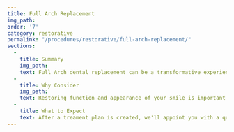 ```yaml
---
title: Full Arch Replacement
img_path:
order: '7'
category: restorative
permalink: "/procedures/restorative/full-arch-replacement/"
sections:
  -
    title: Summary
    img_path:
    text: Full Arch dental replacement can be a transformative experience. If you are missing teeth or they must be removed, most times dental implants can be placed the same day. Additionally you may be a candidate to have new teeth the same day as well. Imagine having a completely new smile in one day!
  -
    title: Why Consider
    img_path:
    text: Restoring function and appearance of your smile is important for your health and self-confidence. When teeth must be removed, there is no better way to get you back to eating properly. Dentures and other substitutions restore very little of your ability to eat while replacing your teeth with implants can be a life-changing experience.
  -
    title: What to Expect
    text: After a treament plan is created, we'll appoint you with a qualified surgeon to discuss the placement of your dental implant(s) and we'll coordinate treatment your surgeon. As an experienced team, we know how to make sure that all of your treatment goes as seemlessly as possible. When healing is completed, we'll replace your temporary teeth with new teeth on the implants. It's really one of the most exciting treatments we provide and as a dentist and surgeon team, we want to make sure you have an excellent experience!
---
```

